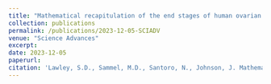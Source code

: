 ```yaml
---
title: "Mathematical recapitulation of the end stages of human ovarian aging."
collection: publications
permalink: /publications/2023-12-05-SCIADV
venue: "Science Advances"
excerpt:
date: 2023-12-05
paperurl:
citation: 'Lawley, S.D., Sammel, M.D., Santoro, N., Johnson, J. Mathematical recapitulation of the end stages of human ovarian aging. Manuscript in press, Science Advances (2023).'
---
```

